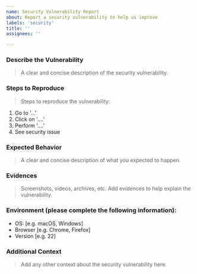 ```yaml
---
name: Security Vulnerability Report
about: Report a security vulnerability to help us improve
labels: 'security'
title: ''
assignees: ''

---
```



### Describe the Vulnerability
> A clear and concise description of the security vulnerability.


### Steps to Reproduce
> Steps to reproduce the vulnerability:
1. Go to '...'
2. Click on '....'
3. Perform '....'
4. See security issue


### Expected Behavior
> A clear and concise description of what you expected to happen.


### Evidences
> Screenshots, videos, archives, etc. Add evidences to help explain the vulnerability.


### Environment (please complete the following information):
 - OS: [e.g. macOS, Windows]
 - Browser [e.g. Chrome, Firefox]
 - Version [e.g. 22]


### Additional Context
> Add any other context about the security vulnerability here.
